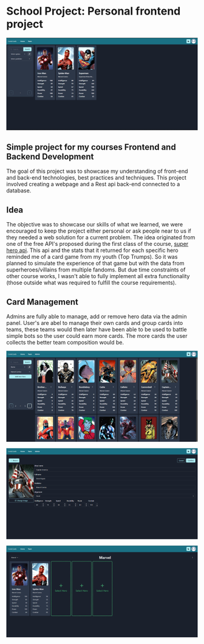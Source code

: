 # School Project: Personal frontend project

![homepage](/src/images/Frontend/Home.PNG)

## Simple project for my courses Frontend and Backend Development
The goal of this project was to showcase my understanding of front-end and back-end technologies, best practices and techniques. This project involved creating a webpage and a Rest api back-end connected to a database.

## Idea
The objective was to showcase our skills of what we learned, we were encouraged to keep the project either personal or ask people near to us if they needed a web solution for a current problem. The idea originated from one of the free API's proposed during the first class of the course, [super hero api](https://superheroapi.com/). This api and the stats that it returned for each specific hero reminded me of a card game from my youth (Top Trumps). So it was planned to simulate the experience of that game but with the data from superheroes/villains from multiple fandoms. But due time constraints of other course works, I wasn't able to fully implement all extra functionality (those outside what was required to fulfill the course requirements).

## Card Management
Admins are fully able to manage, add or remove hero data via the admin panel. User's are abel to manage their own cards and group cards into teams, these teams would then later have been able to be used to battle simple bots so the user could earn more cards. The more cards the user collects the better team composition would be.

![admin](/src/images/Frontend/Admin%20Panel.PNG)

![edit](/src/images/Frontend/Edit.PNG)

![teams](/src/images/Frontend/Team.PNG)



